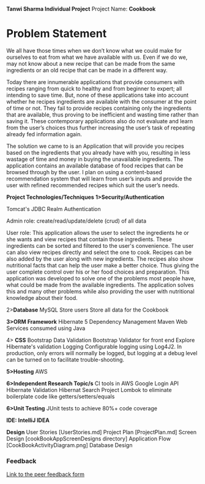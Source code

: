 **Tanwi Sharma Individual Project**
Project Name: **Cookbook**

Problem Statement
=================
We all have those times when we don’t know what we could make for ourselves
to eat from what we have available with us. Even if we do we, may not know
about a new recipe that can be made from the same ingredients or an old 
recipe that can be made in a different way.

Today there are innumerable applications that provide consumers with 
recipes ranging from quick to healthy and from beginner to expert; all 
intending to save time. But, none of these applications take into account 
whether he recipes ingredients are available with the consumer at the 
point of time or not. They fail to provide recipes containing only the 
ingredients that are available, thus proving to be inefficient and wasting
time rather than saving it. These contemporary applications also do not 
evaluate and learn from the user’s choices thus further increasing the 
user’s task of repeating already fed information again. 

The solution we came to is an Application that will provide you recipes 
based on the ingredients that you already have with you, resulting in 
less wastage of time and money in buying the unavailable ingredients. 
The application contains an available database of food recipes that can be 
browsed through by the user.
I plan on using a content-based recommendation system that will learn 
from user’s inputs and provide the user with refined recommended recipes 
which suit the user’s needs.


**Project Technologies/Techniques**
**1>Security/Authentication**

Tomcat's JDBC Realm Authentication

Admin role: create/read/update/delete (crud) of all data

User role: This application allows the user to select the ingredients he 
or she wants and view recipes that contain those ingredients. These
ingredients can be sorted and filtered to the user's convenience. The 
user can also view recipes directly and select the one to cook. Recipes 
can be also added by the user along with new ingredients. The recipes also
show nutritional facts that can help the user make a better choice. Thus 
giving the user complete control over his or her food choices and 
preparation. This application was developed to solve one of the problems 
most people have, what could be made from the available ingredients. 
The application solves this and many other problems while also providing 
the user with nutritional knowledge about their food.

2>**Database**
MySQL
Store users 
Store all data for the Cookbook 

**3>ORM Framework**
Hibernate 5
Dependency Management
Maven
Web Services consumed using Java

4> **CSS**
Bootstrap
Data Validation
Bootstrap Validator for front end
Explore Hibernate's validation
Logging
Configurable logging using Log4J2. In production, only errors will normally be logged, but logging at a debug level can be turned on to facilitate trouble-shooting.

**5>Hosting**
AWS

**6>Independent Research Topic/s**
CI tools in AWS
Google Login API
Hibernate Validation
Hibernat Search
Project Lombok to eliminate boilerplate code like getters/setters/equals

**6>Unit Testing**
JUnit tests to achieve 80%+ code coverage

**IDE: IntelliJ IDEA**

**Design**
User Stories [UserStories.md]
Project Plan [ProjectPlan.md]
Screen Design [cookBookAppScreenDesigns directory]
Application Flow [CookBookActivityDiagram.png]
Database Design 

### Feedback

[Link to the peer feedback form](Feedback.md)

